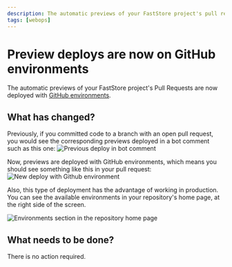 ```yaml
---
description: The automatic previews of your FastStore project's pull requests are now deployed with GitHub environments.
tags: [webops]
---
```


# Preview deploys are now on GitHub environments

The automatic previews of your FastStore project's Pull Requests are now deployed with [GitHub environments](https://docs.github.com/en/enterprise-cloud@latest/actions/deployment/targeting-different-environments/using-environments-for-deployment).

## What has changed?

Previously, if you committed code to a branch with an open pull request, you would see the corresponding previews deployed in a bot comment such as this one:
![Previous deploy in bot comment]()

Now, previews are deployed with GitHub environments, which means you should see something like this in your pull request:
![New deploy with Github environment]()

Also, this type of deployment has the advantage of working in production. You can see the available environments in your repository's home page, at the right side of the screen.

![Environments section in the repository home page]()

## What needs to be done?

There is no action required.
